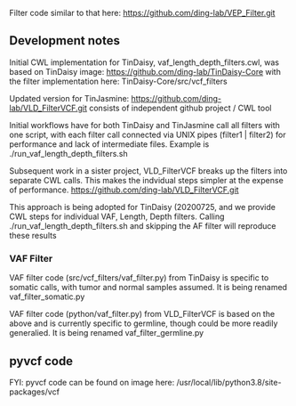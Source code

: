 Filter code similar to that here: https://github.com/ding-lab/VEP_Filter.git

## Development notes

Initial CWL implementation for TinDaisy, vaf_length_depth_filters.cwl, was based on TinDaisy image: https://github.com/ding-lab/TinDaisy-Core
    with the filter implementation here: TinDaisy-Core/src/vcf_filters

Updated version for TinJasmine: https://github.com/ding-lab/VLD_FilterVCF.git
consists of independent github project / CWL tool

Initial workflows have for both TinDaisy and TinJasmine call all filters with one script, with 
each filter call connected via UNIX pipes (filter1 | filter2) for performance and lack of intermediate files.
Example is ./run_vaf_length_depth_filters.sh

Subsequent work in a sister project, VLD_FilterVCF breaks up the filters into separate CWL calls.  This makes
the indvidual steps simpler at the expense of performance.
    https://github.com/ding-lab/VLD_FilterVCF.git

This approach is being adopted for TinDaisy (20200725, and we provide CWL steps for individual VAF, Length, Depth filters.
Calling ./run_vaf_length_depth_filters.sh and skipping the AF filter will reproduce these results

### VAF Filter
VAF filter code (src/vcf_filters/vaf_filter.py) from TinDaisy is specific to somatic calls, with tumor and normal
samples assumed.  It is being renamed vaf_filter_somatic.py

VAF filter code (python/vaf_filter.py) from VLD_FilterVCF is based on the above
and is currently specific to germline, though could be more readily generalied.  It is being
renamed vaf_filter_germline.py


## pyvcf code
FYI: pyvcf code can be found on image here: /usr/local/lib/python3.8/site-packages/vcf

